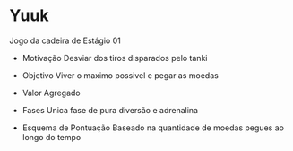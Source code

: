 # Yuuk

Jogo da cadeira de Estágio 01

- Motivação
  Desviar dos tiros disparados pelo tanki

- Objetivo
  Viver o maximo possivel e pegar as moedas

- Valor Agregado
  

- Fases
  Unica fase de pura diversão e adrenalina

- Esquema de Pontuação
  Baseado na quantidade de moedas pegues ao longo do tempo
